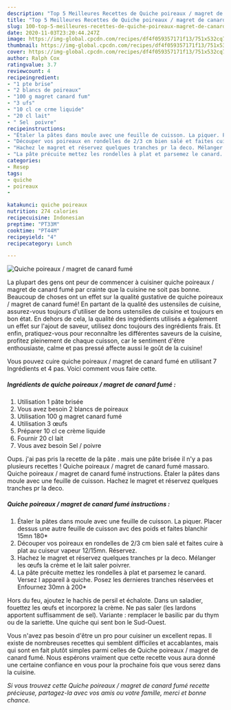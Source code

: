 ```yaml
---
description: "Top 5 Meilleures Recettes de Quiche poireaux / magret de canard fumé"
title: "Top 5 Meilleures Recettes de Quiche poireaux / magret de canard fumé"
slug: 100-top-5-meilleures-recettes-de-quiche-poireaux-magret-de-canard-fume
date: 2020-11-03T23:20:44.247Z
image: https://img-global.cpcdn.com/recipes/df4f059357171f13/751x532cq70/quiche-poireaux-magret-de-canard-fume-photo-principale-de-la-recette.jpg
thumbnail: https://img-global.cpcdn.com/recipes/df4f059357171f13/751x532cq70/quiche-poireaux-magret-de-canard-fume-photo-principale-de-la-recette.jpg
cover: https://img-global.cpcdn.com/recipes/df4f059357171f13/751x532cq70/quiche-poireaux-magret-de-canard-fume-photo-principale-de-la-recette.jpg
author: Ralph Cox
ratingvalue: 3.7
reviewcount: 4
recipeingredient:
- "1 pte brise"
- "2 blancs de poireaux"
- "100 g magret canard fum"
- "3 ufs"
- "10 cl ce crme liquide"
- "20 cl lait"
- " Sel  poivre"
recipeinstructions:
- "Étaler la pâtes dans moule avec une feuille de cuisson. La piquer. Placer dessus une autre feuille de cuisson avc des poids et faites blanchir 15mn 180*"
- "Découper vos poireaux en rondelles de 2/3 cm bien salé et faites cuire à plat au cuiseur vapeur 12/15mn. Réservez."
- "Hachez le magret et réservez quelques tranches pr la deco. Mélanger les œufs la crème et le lait saler poivrer."
- "La pâte précuite mettez les rondelles à plat et parsemez le canard. Versez l appareil à quiche. Posez les dernieres tranches réservées et Enfournez 30mn à 200*"
categories:
- Resep
tags:
- quiche
- poireaux
- 

katakunci: quiche poireaux  
nutrition: 274 calories
recipecuisine: Indonesian
preptime: "PT33M"
cooktime: "PT44M"
recipeyield: "4"
recipecategory: Lunch

---
```



![Quiche poireaux / magret de canard fumé](https://img-global.cpcdn.com/recipes/df4f059357171f13/751x532cq70/quiche-poireaux-magret-de-canard-fume-photo-principale-de-la-recette.jpg)

La plupart des gens ont peur de commencer à cuisiner quiche poireaux / magret de canard fumé par crainte que la cuisine ne soit pas bonne. Beaucoup de choses ont un effet sur la qualité gustative de quiche poireaux / magret de canard fumé! En partant de la qualité des ustensiles de cuisine, assurez-vous toujours d'utiliser de bons ustensiles de cuisine et toujours en bon état. En dehors de cela, la qualité des ingrédients utilisés a également un effet sur l'ajout de saveur, utilisez donc toujours des ingrédients frais. Et enfin, pratiquez-vous pour reconnaître les différentes saveurs de la cuisine, profitez pleinement de chaque cuisson, car le sentiment d'être enthousiaste, calme et pas pressé affecte aussi le goût de la cuisine!

<!--inarticleads1-->

Vous pouvez cuire quiche poireaux / magret de canard fumé en utilisant 7 Ingrédients et 4 pas. Voici comment vous faire cette.

##### Ingrédients de quiche poireaux / magret de canard fumé :

1. Utilisation 1 pâte brisée
1. Vous avez besoin 2 blancs de poireaux
1. Utilisation 100 g magret canard fumé
1. Utilisation 3 œufs
1. Préparer 10 cl ce crème liquide
1. Fournir 20 cl lait
1. Vous avez besoin  Sel / poivre


Oups. j&#39;ai pas pris la recette de la pâte . mais une pâte brisée il n&#39;y a pas plusieurs recettes ! Quiche poireaux / magret de canard fumé massaro. Quiche poireaux / magret de canard fumé instructions. Étaler la pâtes dans moule avec une feuille de cuisson. Hachez le magret et réservez quelques tranches pr la deco. 

<!--inarticleads2-->

##### Quiche poireaux / magret de canard fumé instructions :

1. Étaler la pâtes dans moule avec une feuille de cuisson. La piquer. Placer dessus une autre feuille de cuisson avc des poids et faites blanchir 15mn 180*
1. Découper vos poireaux en rondelles de 2/3 cm bien salé et faites cuire à plat au cuiseur vapeur 12/15mn. Réservez.
1. Hachez le magret et réservez quelques tranches pr la deco. Mélanger les œufs la crème et le lait saler poivrer.
1. La pâte précuite mettez les rondelles à plat et parsemez le canard. Versez l appareil à quiche. Posez les dernieres tranches réservées et Enfournez 30mn à 200*


Hors du feu, ajoutez le hachis de persil et échalote. Dans un saladier, fouettez les œufs et incorporez la crème. Ne pas saler (les lardons apportent suffisamment de sel). Variante : remplacer le basilic par du thym ou de la sariette. Une quiche qui sent bon le Sud-Ouest. 

<!--inarticleads1-->

<p>
Vous n'avez pas besoin d'être un pro pour cuisiner un excellent repas. Il existe de nombreuses recettes qui semblent difficiles et accablantes, mais qui sont en fait plutôt simples parmi celles de Quiche poireaux / magret de canard fumé. Nous espérons vraiment que cette recette vous aura donné une certaine confiance en vous pour la prochaine fois que vous serez dans la cuisine.
</p>

<p>
<i>Si vous trouvez cette Quiche poireaux / magret de canard fumé recette précieuse, partagez-la avec vos amis ou votre famille, merci et bonne chance.</i>
</p>
